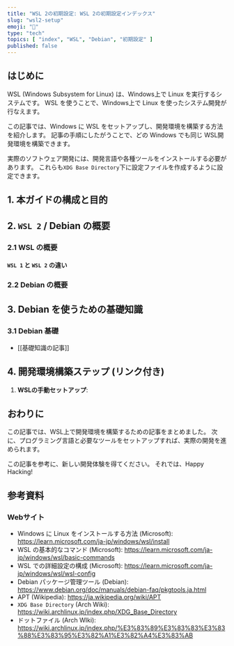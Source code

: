```yaml
---
title: "WSL 2の初期設定: WSL 2の初期設定インデックス"
slug: "wsl2-setup"
emoji: "🧭"
type: "tech"
topics: [ "index", "WSL", "Debian", "初期設定" ]
published: false
---
```


## はじめに

WSL (Windows Subsystem for Linux) は、Windows上で Linux を実行するシステムです。
WSL を使うことで、Windows上で Linux を使ったシステム開発が行なえます。

この記事では、Windows に WSL をセットアップし、開発環境を構築する方法を紹介します。
記事の手順にしたがうことで、どの Windows でも同じ WSL開発環境を構築できます。

実際のソフトウェア開発には、開発言語や各種ツールをインストールする必要があります。
これらも`XDG Base Directory`下に設定ファイルを作成するように設定できます。

## 1. 本ガイドの構成と目的

## 2. `WSL 2` / Debian の概要

### 2.1 WSL の概要

#### `WSL 1` と `WSL 2` の違い

### 2.2 Debian の概要

## 3. Debian を使うための基礎知識

### 3.1 Debian 基礎

- [[基礎知識の記事]]

## 4. 開発環境構築ステップ (リンク付き)

1. **WSLの手動セットアップ**:

## おわりに

この記事では、WSL上で開発環境を構築するための記事をまとめました。
次に、プログラミング言語と必要なツールをセットアップすれば、実際の開発を進められます。

この記事を参考に、新しい開発体験を得てください。
それでは、Happy Hacking!

## 参考資料

### Webサイト

- Windows に Linux をインストールする方法 (Microsoft): <https://learn.microsoft.com/ja-jp/windows/wsl/install>
- WSL の基本的なコマンド (Microsoft): <https://learn.microsoft.com/ja-jp/windows/wsl/basic-commands>
- WSL での詳細設定の構成 (Microsoft): <https://learn.microsoft.com/ja-jp/windows/wsl/wsl-config>
- Debian パッケージ管理ツール (Debian): <https://www.debian.org/doc/manuals/debian-faq/pkgtools.ja.html>
- APT (Wikipedia): <https://ja.wikipedia.org/wiki/APT>
- `XDG Base Directory` (Arch Wiki): <https://wiki.archlinux.jp/index.php/XDG_Base_Directory>
- ドットファイル (Arch WIki): <https://wiki.archlinux.jp/index.php/%E3%83%89%E3%83%83%E3%83%88%E3%83%95%E3%82%A1%E3%82%A4%E3%83%AB>
